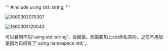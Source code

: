 '''
#include <string>
using std::string;
'''
  
![1660303075307](https://user-images.githubusercontent.com/63440757/184343679-f8a7c431-9a80-4b9b-94a3-bf6b0dc3213b.png)

![1660303120043](https://user-images.githubusercontent.com/63440757/184343816-ac34e16c-d9a9-4c0a-a475-6241e068552c.png)

可以看到不加'using std::string'，会报错，则需要加上std命名空间，之前不用加是因为已经有了'using namespace std;'。
